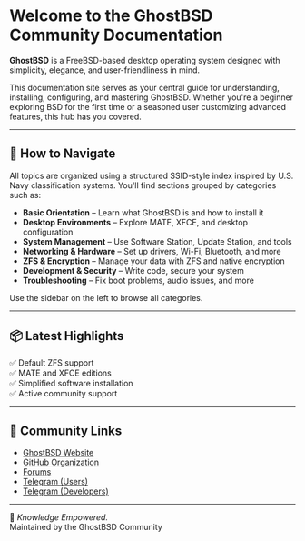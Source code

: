 # Welcome to the GhostBSD Community Documentation

**GhostBSD** is a FreeBSD-based desktop operating system designed with simplicity, elegance, and user-friendliness in mind.

This documentation site serves as your central guide for understanding, installing, configuring, and mastering GhostBSD. Whether you're a beginner exploring BSD for the first time or a seasoned user customizing advanced features, this hub has you covered.

---

## 🧭 How to Navigate

All topics are organized using a structured SSID-style index inspired by U.S. Navy classification systems. You'll find sections grouped by categories such as:

- **Basic Orientation** – Learn what GhostBSD is and how to install it
- **Desktop Environments** – Explore MATE, XFCE, and desktop configuration
- **System Management** – Use Software Station, Update Station, and tools
- **Networking & Hardware** – Set up drivers, Wi-Fi, Bluetooth, and more
- **ZFS & Encryption** – Manage your data with ZFS and native encryption
- **Development & Security** – Write code, secure your system
- **Troubleshooting** – Fix boot problems, audio issues, and more

Use the sidebar on the left to browse all categories.

---

## 📦 Latest Highlights

✅ Default ZFS support  
✅ MATE and XFCE editions  
✅ Simplified software installation  
✅ Active community support  

---

## 📢 Community Links

- [GhostBSD Website](https://www.ghostbsd.org)  
- [GitHub Organization](https://github.com/ghostbsd)  
- [Forums](https://forums.ghostbsd.org)  
- [Telegram (Users)](https://t.me/ghostbsd)  
- [Telegram (Developers)](https://t.me/ghostbsd_dev)

---

🧠 *Knowledge Empowered.*  
Maintained by the GhostBSD Community
